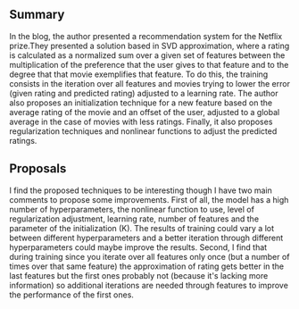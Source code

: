 ## Summary
In the blog, the author presented a recommendation system for the Netflix prize.They presented a solution based in SVD approximation, where a rating is calculated as a normalized sum over a given set of features between the multiplication of the preference that the user gives to that feature and to the degree that that movie exemplifies that feature. To do this, the training consists in the iteration over all features and movies trying to lower the error (given rating and predicted rating) adjusted to a learning rate. The author also proposes an initialization technique for a new feature based on the average rating of the movie and an offset of the user, adjusted to a global average in the case of movies with less ratings. Finally, it also proposes regularization techniques and nonlinear functions to adjust the predicted ratings.
## Proposals
I find the proposed techniques to be interesting though I have two main comments to propose some improvements. First of all, the model has a high number of hyperparameters, the nonlinear function to use, level of regularization adjustment, learning rate, number of features and the parameter of the initialization (K). The results of training could vary a lot between different hyperparameters and a better iteration through different hyperparameters could maybe improve the results. Second, I find that during training since you iterate over all features only once (but a number of times over that same feature) the approximation of rating gets better in the last features but the first ones probably not (because it's lacking more information) so additional iterations are needed through features to improve the performance of the first ones.

